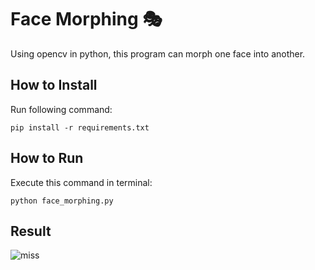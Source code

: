 # Face Morphing 🎭
Using opencv in python, this program can morph one face into another.
## How to Install
Run following command:
```
pip install -r requirements.txt
```
## How to Run
Execute this command in terminal:
```
python face_morphing.py
```
## Result
![miss](https://github.com/user-attachments/assets/284376f8-01c5-46a2-b4cc-b2c088090c08)
